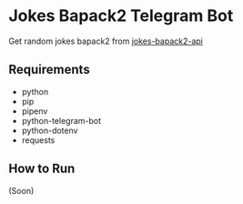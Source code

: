 # Jokes Bapack2 Telegram Bot
Get random jokes bapack2 from [jokes-bapack2-api](https://github.com/andhikayuana/jokes-bapack2-api) 

## Requirements
- python
- pip
- pipenv
- python-telegram-bot
- python-dotenv
- requests

## How to Run
(Soon)
